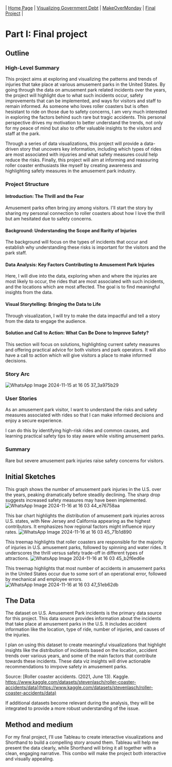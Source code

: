 | [Home Page](https://maitri-surti.github.io/maitri-surti-portfolio/) | [Visualizing Government Debt](https://maitri-surti.github.io/maitri-surti-portfolio/dataviz2) | [MakeOverMonday](https://maitri-surti.github.io/maitri-surti-portfolio/makeOverMonday) | [Final Project](https://maitri-surti.github.io/maitri-surti-portfolio/final_project_MaitriSurti) | 

# Part I: Final project

## Outline

### High-Level Summary
This project aims at exploring and visualizing the patterns and trends of injuries that take place at various amusement parks in the United States. By going through the data on amusement park related incidents over the years, the project will highlight due to what such incidents occur, safety improvements that can be implemented, and ways for visitors and staff to remain informed. As someone who loves roller coasters but is often hesistant to ride on those due to safety concerns, I am very much interested in exploring the factors behind such rare but tragic accidents. This personal perspective drives my motivation to better understand the trends, not only for my peace of mind but also to offer valuable insights to the visitors and staff at the park. 

Through a series of data visualizations, this project will provide a data-driven story that uncovers key information, including which types of rides are most associated with injusries and what safety measures could help reduce the risks. Finally, this project will aim at informing and reassuring roller coaster enthusiasts like myself by creating awareness and highlighting safety measures in the amusement park industry. 

### Project Structure

#### Introduction: The Thrill and the Fear

Amusement parks often bring joy among visitors. I'll start the story by sharing my personal connection to roller coasters about how I love the thrill but am hesitated due to safety concerns. 
#### Background: Understanding the Scope and Rarity of Injuries

The background will focus on the types of incidents that occur and establish why understanding these risks is important for the visitors and the park staff. 
#### Data Analysis: Key Factors Contributing to Amusement Park Injuries

Here, I will dive into the data, exploring when and where the injuries are most likely to occur, the rides that are most associated with such incidents, and the locations which are most affected. The goal is to find meaningful insights from the data. 
#### Visual Storytelling: Bringing the Data to Life

Through visualization, I will try to make the data impactful and tell a story from the data to engage the audience.
#### Solution and Call to Action: What Can Be Done to Improve Safety?

This section will focus on solutions, highlighting current safety measures and offering practical advice for both visitors and park operators. It will also have a call to action which will give visitors a place to make informed decisions. 

### Story Arc
![WhatsApp Image 2024-11-15 at 16 05 37_3a975b29](https://github.com/user-attachments/assets/e41147e1-ea3a-4361-8117-fe17ff844c52)

### User Stories
As an amusement park visitor, I want to understand the risks and safety measures associated with rides so that I can make informed decisions and enjoy a secure experience.

I can do this by identifying high-risk rides and common causes, and learning practical safety tips to stay aware while visiting amusement parks.

### Summary
Rare but severe amusement park injuries raise safety concerns for visitors.

## Initial Sketches

This graph shows the number of amusement park injuries in the U.S. over the years, peaking dramatically before steadily declining. The sharp drop suggests increased safety measures may have been implemented.
![WhatsApp Image 2024-11-16 at 16 03 44_e76758aa](https://github.com/user-attachments/assets/1c127348-16ef-4b69-a481-ac9ca5b7061f)


This bar chart highlights the distribution of amusement park injuries across U.S. states, with New Jersey and California appearing as the highest contributors. It emphasizes how regional factors might influence injury rates.
![WhatsApp Image 2024-11-16 at 16 03 45_71b1d890](https://github.com/user-attachments/assets/bf9bcaaf-4174-4587-8109-30a144766aec)

This treemap highlights that roller coasters are responsible for the majority of injuries in U.S. amusement parks, followed by spinning and water rides. It underscores the thrill versus safety trade-off in different types of attractions.
![WhatsApp Image 2024-11-16 at 16 03 45_b2f6ed6e](https://github.com/user-attachments/assets/8c9cdb0f-28da-4c8d-a0e7-d08c375c2844)

This treemap highlights that most number of accidents in amusement parks in the United States occur due to some sort of an operational error, followed by mechanical and employee errors. 
![WhatsApp Image 2024-11-16 at 16 03 47_51eb62db](https://github.com/user-attachments/assets/4c7d1356-1af2-42b5-b0ee-11c41753d40f)

## The Data

The dataset on U.S. Amusement Park incidents is the primary data source for this project. This data source provides information about the incidents that take place at amusement parks in the U.S. It includes accident information like the location, type of ride, number of injuries, and causes of the injuries. 

I plan on using this dataset to create meaningful visualizations that highlight insights like the distribution of incidents based on the location, accident trends over various years, and some of the main factors that contribute towards these incidents. These data viz insights will drive actionable recommendations to imrpove safety in amusement parks. 

Source: [Roller coaster accidents. (2021, June 13). Kaggle. https://www.kaggle.com/datasets/stevenlasch/roller-coaster-accidents/data](https://www.kaggle.com/datasets/stevenlasch/roller-coaster-accidents/data)

If additional datasets become relevant during the analysis, they will be integrated to provide a more robust understanding of the issue.

## Method and medium
For my final project, I’ll use Tableau to create interactive visualizations and Shorthand to build a compelling story around them. Tableau will help me present the data clearly, while Shorthand will bring it all together with a clean, engaging narrative. This combo will make the project both interactive and visually appealing.





